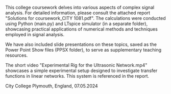 This college coursework delves into various aspects of complex signal analysis. For detailed information, please consult the attached report "Solutions for coursework_CITY 1081.pdf". The calculations were conducted using Python (main.py) and LTspice simulator (in a separate folder), showcasing practical applications of numerical methods and techniques employed in signal analysis.

We have also included slide presentations on these topics, saved as the Power Point Show files (PPSX folder), to serve as supplementary teaching resources.

The short video "Experimental Rig for the Ultrasonic Network.mp4" showcases a simple experimental setup designed to investigate transfer functions in linear networks.
This system is referenced in the report.

City College Plymouth, England, 07.05.2024
